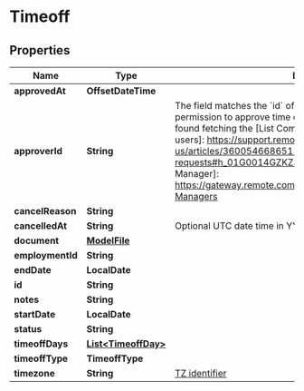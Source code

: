 

# Timeoff


## Properties

| Name | Type | Description | Notes |
|------------ | ------------- | ------------- | -------------|
|**approvedAt** | **OffsetDateTime** |  |  [optional] |
|**approverId** | **String** | The field matches the &#x60;id&#x60; of a user in the Remote Platform that has permission to approve time off requests. [Available users][] can be found fetching the [List Company Manager][] endpoint.  [Available users]: https://support.remote.com/hc/en-us/articles/360054668651-Approving-Declining-time-off-requests#h_01G0014GZKZ3EMN6P7C99HAK55 [List Company Manager]: https://gateway.remote.com/v1/docs/openapi.html#tag/Company-Managers  |  [optional] |
|**cancelReason** | **String** |  |  [optional] |
|**cancelledAt** | **String** | Optional UTC date time in YYYY-MM-DDTHH:mm:ss format |  [optional] |
|**document** | [**ModelFile**](ModelFile.md) |  |  [optional] |
|**employmentId** | **String** |  |  |
|**endDate** | **LocalDate** |  |  |
|**id** | **String** |  |  |
|**notes** | **String** |  |  [optional] |
|**startDate** | **LocalDate** |  |  |
|**status** | **String** |  |  |
|**timeoffDays** | [**List&lt;TimeoffDay&gt;**](TimeoffDay.md) |  |  |
|**timeoffType** | **TimeoffType** |  |  |
|**timezone** | **String** | [TZ identifier](https://www.iana.org/time-zones) |  |



